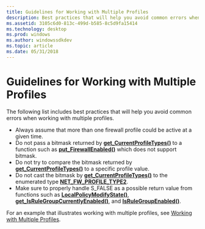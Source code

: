 ```yaml
---
title: Guidelines for Working with Multiple Profiles
description: Best practices that will help you avoid common errors when working with multiple profiles.
ms.assetid: 3105c6d0-813c-499d-b585-8c5d9fa15414
ms.technology: desktop
ms.prod: windows
ms.author: windowssdkdev
ms.topic: article
ms.date: 05/31/2018
---
```


# Guidelines for Working with Multiple Profiles

The following list includes best practices that will help you avoid common errors when working with multiple profiles.

-   Always assume that more than one firewall profile could be active at a given time.
-   Do not pass a bitmask returned by [**get\_CurrentProfileTypes()**](/previous-versions/windows/desktop/api/Netfw/nf-netfw-inetfwpolicy2-get_currentprofiletypes) to a function such as [**put\_FirewallEnabled()**](/previous-versions/windows/desktop/api/Netfw/nf-netfw-inetfwprofile-get_firewallenabled) which does not support bitmask.
-   Do not try to compare the bitmask returned by [**get\_CurrentProfileTypes()**](/previous-versions/windows/desktop/api/Netfw/nf-netfw-inetfwpolicy2-get_currentprofiletypes) to a specific profile value.
-   Do not cast the bitmask by [**get\_CurrentProfileTypes()**](/previous-versions/windows/desktop/api/Netfw/nf-netfw-inetfwpolicy2-get_currentprofiletypes) to the enumerated type [**NET\_FW\_PROFILE\_TYPE2**](/previous-versions/windows/desktop/api/Icftypes/ne-icftypes-net_fw_profile_type2_).
-   Make sure to properly handle S\_FALSE as a possible return value from functions such as [**LocalPolicyModifyState()**](/previous-versions/windows/desktop/api/Netfw/), [**get\_IsRuleGroupCurrentlyEnabled()**](/previous-versions/windows/desktop/api/Netfw/nf-netfw-inetfwpolicy2-get_isrulegroupcurrentlyenabled), and [**IsRuleGroupEnabled()**](/previous-versions/windows/desktop/api/Netfw/nf-netfw-inetfwpolicy2-isrulegroupenabled).

For an example that illustrates working with multiple profiles, see [Working with Multiple Profiles](working-with-multiple-profiles.md).

 

 




